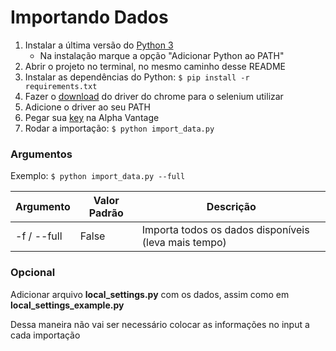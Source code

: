 # Importando Dados

1. Instalar a última versão do [Python 3](https://www.python.org/downloads/)
    - Na instalação marque a opção "Adicionar Python ao PATH"
2. Abrir o projeto no terminal, no mesmo caminho desse README
3. Instalar as dependências do Python: ```$ pip install -r requirements.txt```
4. Fazer o [download](https://sites.google.com/a/chromium.org/chromedriver/downloads) do driver do chrome 
para o selenium utilizar
5. Adicione o driver ao seu PATH
6. Pegar sua [key](https://www.alphavantage.co/support/#api-key) na Alpha Vantage
7. Rodar a importação: ```$ python import_data.py```

### Argumentos

Exemplo: ```$ python import_data.py --full```

| Argumento  | Valor Padrão | Descrição |
|------------|--------------|-----------|
| -f / --full |     False    | Importa todos os dados disponíveis (leva mais tempo) |



### Opcional

Adicionar arquivo **local_settings.py** com os dados, assim como em **local_settings_example.py**

Dessa maneira não vai ser necessário colocar as informações no input a cada importação

